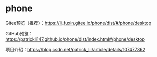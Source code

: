 # phone  
Gitee预览（推荐）：https://li_fuxin.gitee.io/phone/dist/#/phone/desktop  

GitHub预览：https://patrickli147.github.io/phone/dist/index.html#/phone/desktop  

项目介绍：https://blog.csdn.net/patrick_lii/article/details/107477362
